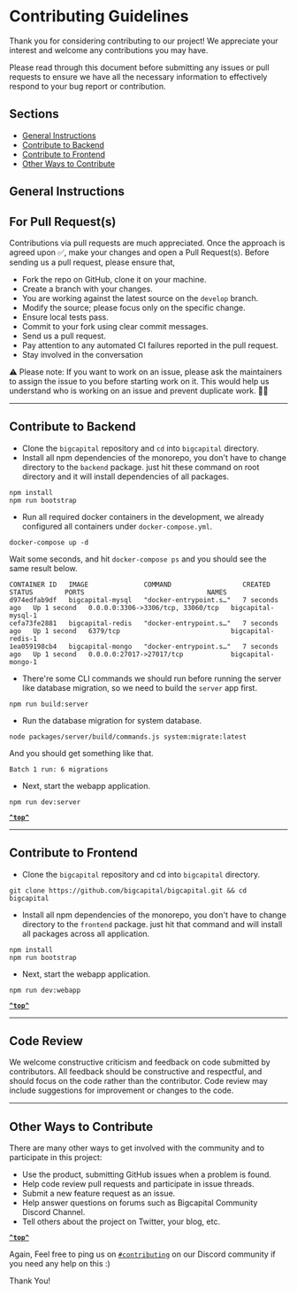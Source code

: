 # Contributing Guidelines

Thank you for considering contributing to our project! We appreciate your interest and welcome any contributions you may have.

Please read through this document before submitting any issues or pull requests to ensure we have all the necessary information to effectively respond to your bug report or contribution.

## Sections

- [General Instructions](#general-instructions)
- [Contribute to Backend](#contribute-to-backend)
- [Contribute to Frontend](#contribute-to-frontend)
- [Other Ways to Contribute](#other-ways-to-contribute)

## General Instructions

## For Pull Request(s)

Contributions via pull requests are much appreciated. Once the approach is agreed upon ✅, make your changes and open a Pull Request(s). Before sending us a pull request, please ensure that,

- Fork the repo on GitHub, clone it on your machine.
- Create a branch with your changes.
- You are working against the latest source on the `develop` branch.
- Modify the source; please focus only on the specific change.
- Ensure local tests pass.
- Commit to your fork using clear commit messages.
- Send us a pull request.
- Pay attention to any automated CI failures reported in the pull request.
- Stay involved in the conversation

⚠️ Please note: If you want to work on an issue, please ask the maintainers to assign the issue to you before starting work on it. This would help us understand who is working on an issue and prevent duplicate work. 🙏🏻

---

## Contribute to Backend

- Clone the `bigcapital` repository and `cd` into `bigcapital` directory.
- Install all npm dependencies of the monorepo, you don't have to change directory to the `backend` package. just hit these command on root directory and it will install dependencies of all packages.

```
npm install
npm run bootstrap
```

- Run all required docker containers in the development, we already configured all containers under `docker-compose.yml`.

```
docker-compose up -d
```

Wait some seconds, and hit `docker-compose ps` and you should see the same result below.

```
CONTAINER ID   IMAGE              COMMAND                  CREATED         STATUS        PORTS                               NAMES
d974edfab9df   bigcapital-mysql   "docker-entrypoint.s…"   7 seconds ago   Up 1 second   0.0.0.0:3306->3306/tcp, 33060/tcp   bigcapital-mysql-1
cefa73fe2881   bigcapital-redis   "docker-entrypoint.s…"   7 seconds ago   Up 1 second   6379/tcp                            bigcapital-redis-1
1ea059198cb4   bigcapital-mongo   "docker-entrypoint.s…"   7 seconds ago   Up 1 second   0.0.0.0:27017->27017/tcp            bigcapital-mongo-1
```

- There're some CLI commands we should run before running the server like database migration, so we need to build the `server` app first.

```
npm run build:server
```

- Run the database migration for system database.

```
node packages/server/build/commands.js system:migrate:latest
```

And you should get something like that.

```
Batch 1 run: 6 migrations
```

- Next, start the webapp application.

```
npm run dev:server
```

**[`^top^`](#)**

----

## Contribute to Frontend

- Clone the `bigcapital` repository and cd into `bigcapital` directory.

```
git clone https://github.com/bigcapital/bigcapital.git && cd bigcapital
```

- Install all npm dependencies of the monorepo, you don't have to change directory to the `frontend` package. just hit that command and will install all packages across all application.

```
npm install
npm run bootstrap
```

- Next, start the webapp application.

```
npm run dev:webapp
```

**[`^top^`](#)**

---

## Code Review

We welcome constructive criticism and feedback on code submitted by contributors. All feedback should be constructive and respectful, and should focus on the code rather than the contributor. Code review may include suggestions for improvement or changes to the code.

---

## Other Ways to Contribute

There are many other ways to get involved with the community and to participate in this project:

- Use the product, submitting GitHub issues when a problem is found.
- Help code review pull requests and participate in issue threads.
- Submit a new feature request as an issue.
- Help answer questions on forums such as Bigcapital Community Discord Channel.
- Tell others about the project on Twitter, your blog, etc.

**[`^top^`](#)**

Again, Feel free to ping us on [`#contributing`](https://discord.com/invite/c8nPBJafeb) on our Discord community if you need any help on this :)

Thank You!